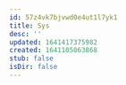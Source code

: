 ```yaml
---
id: 57z4vk7bjvwd0e4ut1l7yk1
title: Sys
desc: ''
updated: 1641417375982
created: 1641105063868
stub: false
isDir: false
---
```



